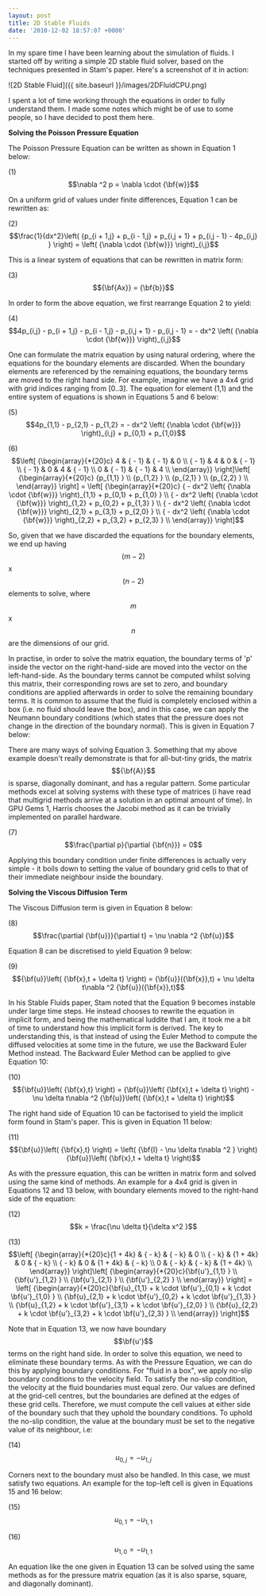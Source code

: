 ```yaml
---
layout: post
title: 2D Stable Fluids
date: '2010-12-02 18:57:07 +0000'
---
```


In my spare time I have been learning about the simulation of fluids. I started off by writing a simple 2D stable fluid solver, based on the techniques presented in Stam's paper. Here's a screenshot of it in action:

![2D Stable Fluid]({{ site.baseurl }}/images/2DFluidCPU.png)

I spent a lot of time working through the equations in order to fully understand them. I made some notes which might be of use to some people, so I have decided to post them here.

**Solving the Poisson Pressure Equation**

The Poisson Pressure Equation can be written as shown in Equation 1 below:

(1)    $$\nabla ^2 p = \nabla \cdot {\bf{w}}$$

On a uniform grid of values under finite differences, Equation 1 can be rewritten as:

(2)    $$\frac{1}{dx^2}\left( {p_{i + 1,j} + p_{i - 1,j} + p_{i,j + 1} + p_{i,j - 1} - 4p_{i,j} } \right) = \left( {\nabla \cdot {\bf{w}}} \right)_{i,j}$$

This is a linear system of equations that can be rewritten in matrix form:

(3)    $${\bf{Ax}} = {\bf{b}}$$

In order to form the above equation, we first rearrange Equation 2 to yield:

(4)    $$4p_{i,j} - p_{i + 1,j} - p_{i - 1,j} - p_{i,j + 1} - p_{i,j - 1} = - dx^2 \left( {\nabla \cdot {\bf{w}}} \right)_{i,j}$$

One can formulate the matrix equation by using natural ordering, where the equations for the boundary elements are discarded. When the boundary elements are referenced by the remaining equations, the boundary terms are moved to the right hand side. For example, imagine we have a 4x4 grid with grid indices ranging from [0..3]. The equation for element (1,1) and the entire system of equations is shown in Equations 5 and 6 below:

(5)    $$4p_{1,1} - p_{2,1} - p_{1,2} = - dx^2 \left( {\nabla \cdot {\bf{w}}} \right)_{i,j} + p_{0,1} + p_{1,0}$$

(6)    $$\left[ {\begin{array}{*{20}c}
4 & { - 1} & { - 1} & 0 \\ { - 1} & 4 & 0 & { - 1} \\ { - 1} & 0 & 4 & { - 1} \\ 0 & { - 1} & { - 1} & 4 \\ \end{array}} \right]\left[ {\begin{array}{*{20}c}
{p_{1,1} } \\ {p_{1,2} } \\ {p_{2,1} } \\ {p_{2,2} } \\ \end{array}} \right] = \left[ {\begin{array}{*{20}c}
{ - dx^2 \left( {\nabla \cdot {\bf{w}}} \right)_{1,1} + p_{0,1} + p_{1,0} } \\ { - dx^2 \left( {\nabla \cdot {\bf{w}}} \right)_{1,2} + p_{0,2} + p_{1,3} } \\ { - dx^2 \left( {\nabla \cdot {\bf{w}}} \right)_{2,1} + p_{3,1} + p_{2,0} } \\ { - dx^2 \left( {\nabla \cdot {\bf{w}}} \right)_{2,2} + p_{3,2} + p_{2,3} } \\ \end{array}} \right]$$

So, given that we have discarded the equations for the boundary elements, we end up having $${\left(m-2\right)}$$ x $${\left(n-2\right)}$$ elements to solve, where $$m$$ x $$n$$ are the dimensions of our grid.

In practise, in order to solve the matrix equation, the boundary terms of 'p' inside the vector on the right-hand-side are moved into the vector on the left-hand-side. As the boundary terms cannot be computed whilst solving this matrix, their corresponding rows are set to zero, and boundary conditions are applied afterwards in order to solve the remaining boundary terms. It is common to assume that the fluid is completely enclosed within a box (i.e. no fluid should leave the box), and in this case, we can apply the Neumann boundary conditions (which states that the pressure does not change in the direction of the boundary normal). This is given in Equation 7 below:

There are many ways of solving Equation 3. Something that my above example doesn't really demonstrate is that for all-but-tiny grids, the matrix $${\bf{A}}$$ is sparse, diagonally dominant, and has a regular pattern. Some particular methods excel at solving systems with these type of matrices (i have read that multigrid methods arrive at a solution in an optimal amount of time). In GPU Gems 1, Harris chooses the Jacobi method as it can be trivially implemented on parallel hardware.

(7)    $$\frac{\partial p}{\partial {\bf{n}}} = 0$$

Applying this boundary condition under finite differences is actually very simple - it boils down to setting the value of boundary grid cells to that of their immediate neighbour inside the boundary.


**Solving the Viscous Diffusion Term**

The Viscous Diffusion term is given in Equation 8 below:

(8)    $$\frac{\partial {\bf{u}}}{\partial t} = \nu \nabla ^2 {\bf{u}}$$

Equation 8 can be discretised to yield Equation 9 below:

(9)    $${\bf{u}}\left( {\bf{x},t + \delta t} \right) = {\bf{u}}({\bf{x}},t) + \nu \delta t\nabla ^2 {\bf{u}}({\bf{x}},t)$$

In his Stable Fluids paper, Stam noted that the Equation 9 becomes instable under large time steps. He instead chooses to rewrite the equation in implicit form, and being the mathematical luddite that I am, it took me a bit of time to understand how this implicit form is derived. The key to understanding this, is that instead of using the Euler Method to compute the diffused velocities at some time in the future, we use the Backward Euler Method instead. The Backward Euler Method can be applied to give Equation 10:

(10)    $${\bf{u}}\left( {\bf{x},t} \right) = {\bf{u}}\left( {\bf{x},t + \delta t} \right) - \nu \delta t\nabla ^2 {\bf{u}}\left( {\bf{x},t + \delta t} \right)$$

The right hand side of Equation 10 can be factorised to yield the implicit form found in Stam's paper. This is given in Equation 11 below:

(11)    $${\bf{u}}\left( {\bf{x},t} \right) = \left( {\bf{I} - \nu \delta t\nabla ^2 } \right){\bf{u}}\left( {\bf{x},t + \delta t} \right)$$

As with the pressure equation, this can be written in matrix form and solved using the same kind of methods. An example for a 4x4 grid is given in Equations 12 and 13 below, with boundary elements moved to the right-hand side of the equation:

(12)    $$k = \frac{\nu \delta t}{\delta x^2 }$$

(13)    $$\left[ {\begin{array}{*{20}c}{1 + 4k} & { - k} & { - k} & 0 \\ { - k} & {1 + 4k} & 0 & { - k} \\ { - k} & 0 & {1 + 4k} & { - k} \\ 0 & { - k} & { - k} & {1 + 4k} \\ \end{array}} \right]\left[ {\begin{array}{*{20}c}{\bf{u'}_{1,1} } \\ {\bf{u'}_{1,2} } \\ {\bf{u'}_{2,1} } \\ {\bf{u'}_{2,2} } \\ \end{array}} \right] = \left[ {\begin{array}{*{20}c}{\bf{u}_{1,1} + k \cdot \bf{u'}_{0,1} + k \cdot \bf{u'}_{1,0} } \\ {\bf{u}_{2,1} + k \cdot \bf{u'}_{0,2} + k \cdot \bf{u'}_{1,3} } \\ {\bf{u}_{1,2} + k \cdot \bf{u'}_{3,1} + k \cdot \bf{u'}_{2,0} } \\ {\bf{u}_{2,2} + k \cdot \bf{u'}_{3,2} + k \cdot \bf{u'}_{2,3} } \\ \end{array}} \right]$$

Note that in Equation 13, we now have boundary $$\bf{u'}$$ terms on the right hand side. In order to solve this equation, we need to eliminate these boundary terms. As with the Pressure Equation, we can do this by applying boundary conditions. For "fluid in a box", we apply no-slip boundary conditions to the velocity field. To satisfy the no-slip condition, the velocity at the fluid boundaries must equal zero. Our values are defined at the grid-cell centres, but the boundaries are defined at the edges of these grid cells. Therefore, we must compute the cell values at either side of the boundary such that they uphold the boundary conditions. To uphold the no-slip condition, the value at the boundary must be set to the negative value of its neighbour, i.e:

(14)    $$u_{0,j} = - u_{1,j}$$

Corners next to the boundary must also be handled. In this case, we must satisfy two equations. An example for the top-left cell is given in Equations 15 and 16 below:

(15)    $$u_{0,1} = - u_{1,1}$$

(16)    $$u_{1,0} = - u_{1,1}$$

An equation like the one given in Equation 13 can be solved using the same methods as for the pressure matrix equation (as it is also sparse, square, and diagonally dominant).
